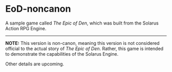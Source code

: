 # EoD-noncanon
A sample game called *The Epic of Den*, which was built from the Solarus Action RPG Engine.

---

**NOTE:** This version is non-canon, meaning this version is not considered official to
the actual story of *The Epic of Den*. Rather, this game is intended to demonstrate the capabilities 
of the Solarus Engine.

Other details are upcoming.
